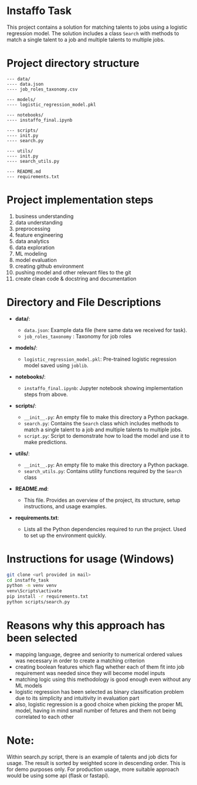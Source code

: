 # Instaffo Task

This project contains a solution for matching talents to jobs using a logistic regression model. The solution includes a class `Search` with methods to match a single talent to a job and multiple talents to multiple jobs.

# Project directory structure

```
--- data/
---- data.json
---- job_roles_taxonomy.csv

--- models/
---- logistic_regression_model.pkl

--- notebooks/
---- instaffo_final.ipynb

--- scripts/
---- init.py
---- search.py

--- utils/
---- init.py
---- search_utils.py

--- README.md
--- requirements.txt
```
# Project implementation steps

1) business understanding
2) data understanding
3) preprocessing
4) feature engineering
5) data analytics
6) data exploration
7) ML modeling
8) model evaluation
9) creating github environment
10) pushing model and other relevant files to the git
11) create clean code & docstring and documentation

# Directory and File Descriptions

- **data/**:
  - `data.json`: Example data file (here same data we received for task).
  - `job_roles_taxonomy` : Taxonomy for job roles 

- **models/**:
  - `logistic_regression_model.pkl`: Pre-trained logistic regression model saved using `joblib`. 

- **notebooks/**:
  - `instaffo_final.ipynb`: Jupyter notebook showing implementation steps from above.

- **scripts/**:
  - `__init__.py`: An empty file to make this directory a Python package.
  - `search.py`: Contains the `Search` class which includes methods to match a single talent to a job and multiple talents to multiple jobs.
  - `script.py`: Script to demonstrate how to load the model and use it to make predictions.

- **utils/**:
  - `__init__.py`: An empty file to make this directory a Python package.
  - `search_utils.py`: Contains utility functions required by the `Search` class

- **README.md**:
  - This file. Provides an overview of the project, its structure, setup instructions, and usage examples.

- **requirements.txt**:
  - Lists all the Python dependencies required to run the project. Used to set up the environment quickly.

# Instructions for usage (Windows)

```sh
git clone <url provided in mail>
cd instaffo_task
python -m venv venv
venv\Scripts\activate
pip install -r requirements.txt
python scripts/search.py
```
# Reasons why this approach has been selected

- mapping language, degree and seniority to numerical ordered values was necessary in order to create a matching criterion
- creating boolean features which flag whether each of them fit into job requirement was needed since they will become model inputs
- matching logic using this methodology is good enough even without any ML models
- logistic regression has been selected as binary classification problem due to its simplicity and intuitivity in evaluation part
- also, logistic regression is a good choice when picking the proper ML model, having in mind small number of fetures and them not being correlated to each other

# Note:

Within search.py script, there is an example of talents and job dicts for usage.
The result is sorted by weighted score in descending order.
This is for demo purposes only.
For production usage, more suitable approach would be using some api (flask or fastapi).
